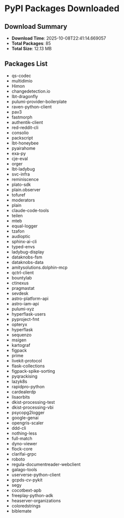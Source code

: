 # PyPI Packages Downloaded

## Download Summary
- **Download Time**: 2025-10-08T22:41:14.669057
- **Total Packages**: 85
- **Total Size**: 12.13 MB

## Packages List
- qs-codec
- multidimio
- Himon
- changedetection.io
- lbt-dragonfly
- pulumi-provider-boilerplate
- raven-python-client
- pav3
- fastmorph
- authentik-client
- red-reddit-cli
- consolio
- packscript
- lbt-honeybee
- pyairahome
- exa-py
- cje-eval
- orger
- lbt-ladybug
- svc-infra
- reminiscence
- plato-sdk
- plain.observer
- tofuref
- moderators
- plain
- claude-code-tools
- teilen
- mteb
- equal-logger
- tzafon
- audioptic
- sphinx-ai-cli
- typed-envs
- ladybug-display
- dataknobs-fsm
- dataknobs-data
- amitysolutions.dolphin-mcp
- qctrl-client
- bountylab
- ctinexus
- pragmastat
- sevdesk
- astro-platform-api
- astro-iam-api
- pulumi-xyz
- hyperflask-users
- pyproject-fmt
- opteryx
- hyperflask
- sequenzo
- msigen
- kartograf
- figpack
- prime
- livekit-protocol
- flask-collections
- figpack-spike-sorting
- pyqrackising
- lazyk8s
- rapidpro-python
- cardealerdp
- lisaorbits
- dkist-processing-test
- dkist-processing-vbi
- psycopg2logger
- google-genai
- opengris-scaler
- ddd-cli
- nothing-less
- full-match
- dyno-viewer
- flock-core
- clarifai-grpc
- roboto
- regula-documentreader-webclient
- galago-tools
- userverse-python-client
- gcpds-cv-pykit
- segy
- cocotbext-apb
- freeplay-python-adk
- heaserver-organizations
- coloredstrings
- biblemate
